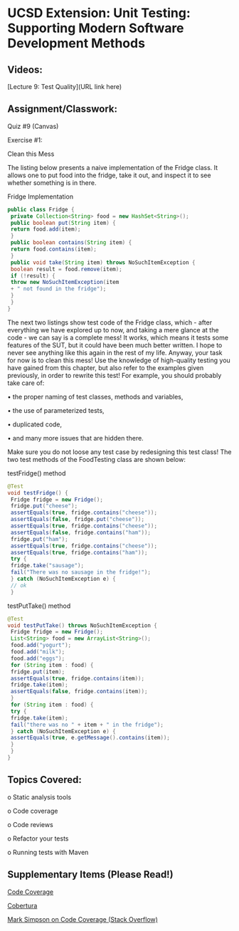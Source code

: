 # UCSD Extension: Unit Testing: Supporting Modern Software Development Methods

## Videos: 

[Lecture 9: Test Quality](URL link here)

## Assignment/Classwork:

Quiz #9 (Canvas)

Exercise #1:

Clean this Mess

The listing below presents a naive implementation of the Fridge class. It allows one to put food into
the fridge, take it out, and inspect it to see whether something is in there.

Fridge Implementation
```java
public class Fridge {
 private Collection<String> food = new HashSet<String>();
 public boolean put(String item) {
 return food.add(item);
 }
 public boolean contains(String item) {
 return food.contains(item);
 }
 public void take(String item) throws NoSuchItemException {
 boolean result = food.remove(item);
 if (!result) {
 throw new NoSuchItemException(item
 + " not found in the fridge");
 }
 }
}
```

The next two listings show test code of the Fridge class, which - after everything we have explored
up to now, and taking a mere glance at the code - we can say is a complete mess! It works, which
means it tests some features of the SUT, but it could have been much better written. I hope to never
see anything like this again in the rest of my life. Anyway, your task for now is to clean this mess!
Use the knowledge of high-quality testing you have gained from this chapter, but also refer to the
examples given previously, in order to rewrite this test! For example, you should probably take care
of:

• the proper naming of test classes, methods and variables,

• the use of parameterized tests,

• duplicated code,

• and many more issues that are hidden there.

Make sure you do not loose any test case by redesigning this test class!
The two test methods of the FoodTesting class are shown below:

testFridge() method
```java
@Test
void testFridge() {
 Fridge fridge = new Fridge();
 fridge.put("cheese");
 assertEquals(true, fridge.contains("cheese"));
 assertEquals(false, fridge.put("cheese"));
 assertEquals(true, fridge.contains("cheese"));
 assertEquals(false, fridge.contains("ham"));
 fridge.put("ham");
 assertEquals(true, fridge.contains("cheese"));
 assertEquals(true, fridge.contains("ham"));
 try {
 fridge.take("sausage");
 fail("There was no sausage in the fridge!");
 } catch (NoSuchItemException e) {
 // ok
 }
 ```
 
testPutTake() method
```java
@Test
void testPutTake() throws NoSuchItemException {
 Fridge fridge = new Fridge();
 List<String> food = new ArrayList<String>();
 food.add("yogurt");
 food.add("milk");
 food.add("eggs");
 for (String item : food) {
 fridge.put(item);
 assertEquals(true, fridge.contains(item));
 fridge.take(item);
 assertEquals(false, fridge.contains(item));
 }
 for (String item : food) {
 try {
 fridge.take(item);
 fail("there was no " + item + " in the fridge");
 } catch (NoSuchItemException e) {
 assertEquals(true, e.getMessage().contains(item));
 }
 }
}
```


## Topics Covered: 

o	Static analysis tools

o	Code coverage

o	Code reviews

o	Refactor your tests

o	Running tests with Maven


## Supplementary Items (Please Read!)

[Code Coverage](hhttps://en.wikipedia.org/wiki/Code_coverage)

[Cobertura](http://cobertura.github.io/cobertura/)

[Mark Simpson on Code Coverage (Stack Overflow)](https://stackoverflow.com/questions/695811/pitfalls-of-code-coverage/695888)
